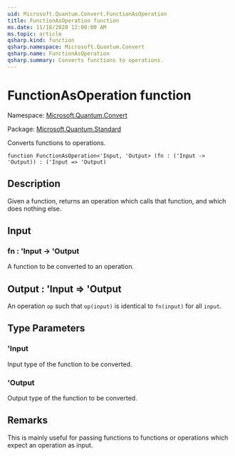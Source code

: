 ```yaml
---
uid: Microsoft.Quantum.Convert.FunctionAsOperation
title: FunctionAsOperation function
ms.date: 11/18/2020 12:00:00 AM
ms.topic: article
qsharp.kind: function
qsharp.namespace: Microsoft.Quantum.Convert
qsharp.name: FunctionAsOperation
qsharp.summary: Converts functions to operations.
---
```


# FunctionAsOperation function

Namespace: [Microsoft.Quantum.Convert](xref:Microsoft.Quantum.Convert)

Package: [Microsoft.Quantum.Standard](https://nuget.org/packages/Microsoft.Quantum.Standard)


Converts functions to operations.

```qsharp
function FunctionAsOperation<'Input, 'Output> (fn : ('Input -> 'Output)) : ('Input => 'Output)
```


## Description

Given a function, returns an operation which calls that function,and which does nothing else.

## Input

### fn : 'Input -> 'Output

A function to be converted to an operation.



## Output : 'Input => 'Output 

An operation `op` such that `op(input)` is identical to `fn(input)`for all `input`.

## Type Parameters

### 'Input

Input type of the function to be converted.
### 'Output

Output type of the function to be converted.

## Remarks

This is mainly useful for passing functions to functions or operationswhich expect an operation as input.